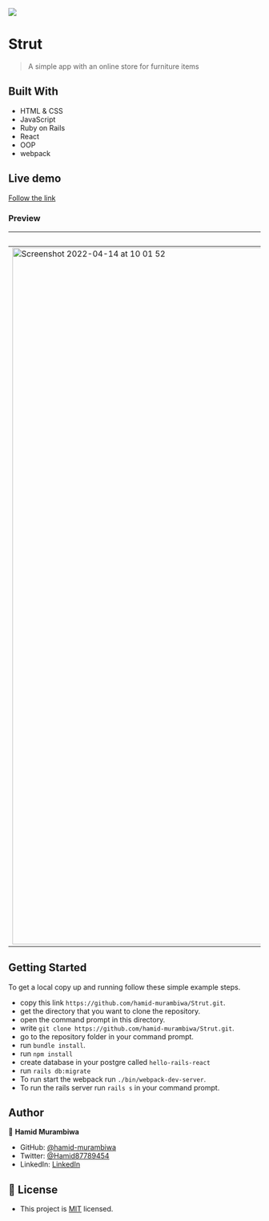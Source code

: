 ![](https://img.shields.io/badge/Microverse-blueviolet)

# Strut 

> A simple app with an online store for furniture items

## Built With

- HTML & CSS
- JavaScript
- Ruby on Rails
- React
- OOP
- webpack

## Live demo

[Follow the link](https://strutfurniture.netlify.app/)
### Preview

Homepage | Reservations page
------------- | -------------
<img width="1392" alt="Screenshot 2022-04-14 at 10 01 52" src="https://user-images.githubusercontent.com/71644515/178300073-a102aa44-31a8-4cf1-b0b4-71e9ecd51d4c.png"> | <img width="1392" alt="Screenshot 2022-04-14 at 10 02 08" src="https://user-images.githubusercontent.com/71644515/178300155-2f2ff46e-199e-4e08-86aa-77a7dc4b1a14.png">

## Getting Started

To get a local copy up and running follow these simple example steps.

- copy this link `https://github.com/hamid-murambiwa/Strut.git`.
- get the directory that you want to clone the repository.
- open the command prompt in this directory.
- write `git clone https://github.com/hamid-murambiwa/Strut.git`.
- go to the repository folder in your command prompt.
- run `bundle install`.
- run `npm install`
- create database in your postgre called `hello-rails-react`
- run `rails db:migrate`
- To run start the webpack run `./bin/webpack-dev-server`.
- To run the rails server run  `rails s` in your command prompt.
## Author

👤 **Hamid Murambiwa**

- GitHub: [@hamid-murambiwa](https://github.com/hamid-murambiwa/)
- Twitter: [@Hamid87789454](https://twitter.com/Hamid87789454/)
- LinkedIn: [LinkedIn](https://linkedin.com/in/hamid-murambiwa/)
## 📝 License

- This project is [MIT](./LICENSE) licensed.
